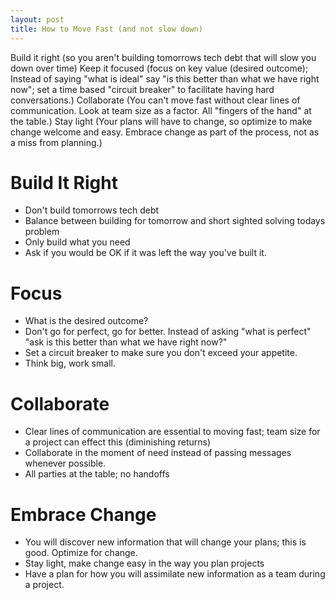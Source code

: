 ```yaml
---
layout: post
title: How to Move Fast (and not slow down)
---
```



Build it right (so you aren't building tomorrows tech debt that will slow you down over time)
Keep it focused (focus on key value (desired outcome); Instead of saying "what is ideal" say "is this better than what we have right now"; set a time based "circuit breaker" to facilitate having hard conversations.)
  Collaborate (You can't move fast without clear lines of communication. Look at team size as a factor. All "fingers of the hand" at the table.)
Stay light (Your plans will have to change, so optimize to make change welcome and easy. Embrace change as part of the process, not as a miss from planning.)

# Build It Right
- Don't build tomorrows tech debt
- Balance between building for tomorrow and short sighted solving todays problem
- Only build what you need
- Ask if you would be OK if it was left the way you've built it.

# Focus
- What is the desired outcome?
- Don't go for perfect, go for better. Instead of asking "what is perfect" "ask is this better than what we have right now?"
- Set a circuit breaker to make sure you don't exceed your appetite.
- Think big, work small.

# Collaborate
- Clear lines of communication are essential to moving fast; team size for a project can effect this (diminishing returns)
- Collaborate in the moment of need instead of passing messages whenever possible.
- All parties at the table; no handoffs

# Embrace Change
- You will discover new information that will change your plans; this is good. Optimize for change.
- Stay light, make change easy in the way you plan projects
- Have a plan for how you will assimilate new information as a team during a project.


